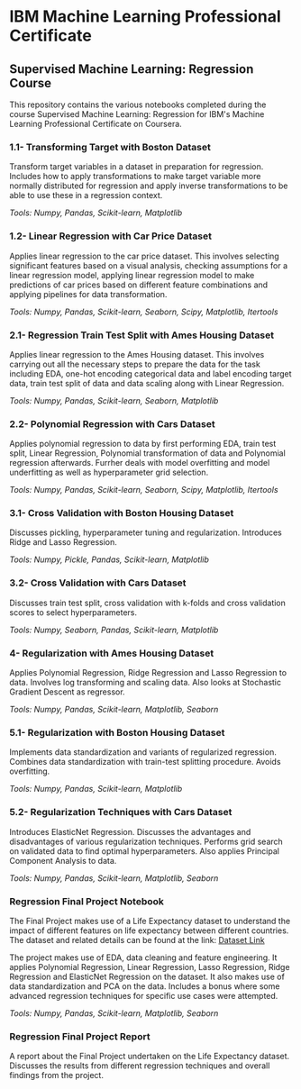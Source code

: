 # IBM Machine Learning Professional Certificate
## Supervised Machine Learning: Regression Course

This repository contains the various notebooks completed during the course Supervised Machine Learning: Regression for IBM's Machine Learning Professional Certificate on Coursera.

### 1.1- Transforming Target with Boston Dataset

Transform target variables in a dataset in preparation for regression. Includes how to apply transformations to make target variable more normally distributed for regression and apply inverse transformations to be able to use these in a regression context.

*Tools: Numpy, Pandas, Scikit-learn, Matplotlib*

### 1.2- Linear Regression with Car Price Dataset

Applies linear regression to the car price dataset. This involves selecting significant features based on a visual analysis, checking assumptions for a linear regression model, applying linear regression model to make predictions of car prices based on different feature combinations and applying pipelines for data transformation. 

*Tools: Numpy, Pandas, Scikit-learn, Seaborn, Scipy, Matplotlib, Itertools*

### 2.1- Regression Train Test Split with Ames Housing Dataset

Applies linear regression to the Ames Housing dataset. This involves carrying out all the necessary steps to prepare the data for the task including EDA, one-hot encoding categorical data and label encoding target data, train test split of data and data scaling along with Linear Regression.

*Tools: Numpy, Pandas, Scikit-learn, Seaborn, Matplotlib*

### 2.2- Polynomial Regression with Cars Dataset

Applies polynomial regression to data by first performing EDA, train test split, Linear Regression, Polynomial transformation of data and Polynomial regression afterwards. Furrher deals with model overfitting and model underfitting as well as hyperparameter grid selection.

*Tools: Numpy, Pandas, Scikit-learn, Seaborn, Scipy, Matplotlib, Itertools*

### 3.1- Cross Validation with Boston Housing Dataset

Discusses pickling, hyperparameter tuning and regularization. Introduces Ridge and Lasso Regression.

*Tools: Numpy, Pickle, Pandas, Scikit-learn, Matplotlib*

### 3.2- Cross Validation with Cars Dataset

Discusses train test split, cross validation with k-folds and cross validation scores to select hyperparameters.

*Tools: Numpy, Seaborn, Pandas, Scikit-learn, Matplotlib*

### 4- Regularization with Ames Housing Dataset

Applies Polynomial Regression, Ridge Regression and Lasso Regression to data. Involves log transforming and scaling data. Also looks at Stochastic Gradient Descent as regressor.

*Tools: Numpy, Pandas, Scikit-learn, Matplotlib, Seaborn*

### 5.1- Regularization with Boston Housing Dataset

Implements data standardization and variants of regularized regression. Combines data standardization with train-test splitting procedure. Avoids overfitting.

*Tools: Numpy, Pandas, Scikit-learn, Matplotlib*

### 5.2- Regularization Techniques with Cars Dataset

Introduces ElasticNet Regression. Discusses the advantages and disadvantages of various regularization techniques. Performs grid search on validated data to find optimal hyperparameters. Also applies Principal Component Analysis to data.

*Tools: Numpy, Pandas, Scikit-learn, Matplotlib, Seaborn*

### Regression Final Project Notebook

The Final Project makes use of a Life Expectancy dataset to understand the impact of different features on life expectancy between different countries. The dataset and related details can be found at the link: [Dataset Link](https://www.kaggle.com/datasets/kumarajarshi/life-expectancy-who)

The project makes use of EDA, data cleaning and feature engineering. It applies Polynomial Regression, Linear Regression, Lasso Regression, Ridge Regression and ElasticNet Regression on the dataset. It also makes use of data standardization and PCA on the data. Includes a bonus where some advanced regression techniques for specific use cases were attempted. 

*Tools: Numpy, Pandas, Scikit-learn, Matplotlib, Seaborn*

### Regression Final Project Report

A report about the Final Project undertaken on the Life Expectancy dataset. Discusses the results from different regression techniques and overall findings from the project.
